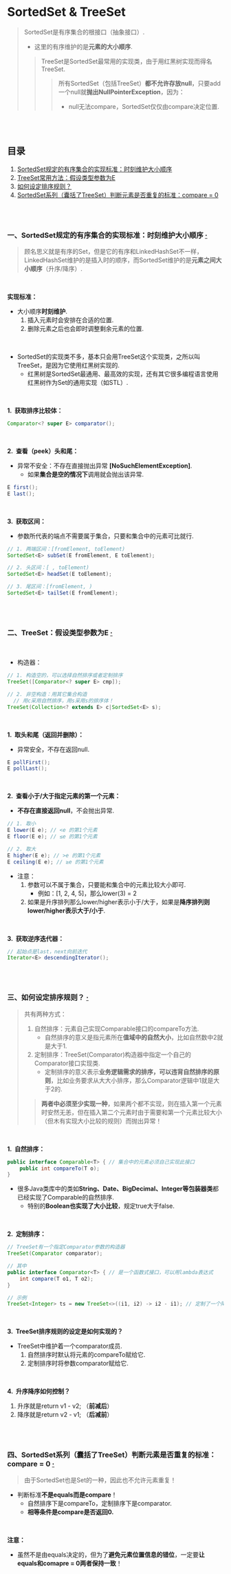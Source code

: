 # SortedSet & TreeSet
> SortedSet是有序集合的根接口（抽象接口）.
>
> - 这里的有序维护的是**元素的大小顺序**.
>
>> TreeSet是SortedSet最常用的实现类，由于用红黑树实现而得名TreeSet.
>>
>>> 所有SortedSet（包括TreeSet）**都不允许存放null**，只要add一个null就**抛出NullPointerException**，因为：
>>>
>>> - null无法compare，SortedSet仅仅由compare决定位置.

<br><br>

## 目录

1. [SortedSet规定的有序集合的实现标准：时刻维护大小顺序](#一sortedset规定的有序集合的实现标准时刻维护大小顺序--)
2. [TreeSet常用方法：假设类型参数为E](#二treeset常用方法假设类型参数为e--)
3. [如何设定排序规则？](#三如何设定排序规则-)
4. [SortedSet系列（囊括了TreeSet）判断元素是否重复的标准：compare = 0](#四sortedset系列囊括了treeset判断元素是否重复的标准compare--0--)

<br><br>

### 一、SortedSet规定的有序集合的实现标准：时刻维护大小顺序  [·](#目录)
> 顾名思义就是有序的Set，但是它的有序和LinkedHashSet不一样，LinkedHashSet维护的是插入时的顺序，而SortedSet维护的是**元素之间大小顺序**（升序/降序）.

<br>

**实现标准：**

- 大小顺序**时刻维护**.
   1. 插入元素时会安排在合适的位置.
   2. 删除元素之后也会即时调整剩余元素的位置.

<br>

- SortedSet的实现类不多，基本只会用TreeSet这个实现类，之所以叫TreeSet，是因为它使用红黑树实现的.
   - 红黑树是SortedSet最通用、最高效的实现，还有其它很多编程语言使用红黑树作为Set的通用实现（如STL）.

<br>

**1.&nbsp; 获取排序比较体：**

```Java
Comparator<? super E> comparator();
```

<br>

**2.&nbsp; 查看（peek）头和尾：**

- 异常不安全：不存在直接抛出异常 **[NoSuchElementException]**.
   - 如果**集合是空的情况下**调用就会抛出该异常.

```Java
E first();
E last();
```

<br>

**3.&nbsp; 获取区间：**

- 参数所代表的端点不需要属于集合，只要和集合中的元素可比就行.

```Java
// 1. 两端区间：[fromElement, toElement)
SortedSet<E> subSet(E fromElement, E toElement);

// 2. 头区间：[ , toElement)
SortedSet<E> headSet(E toElement);

// 3. 尾区间：[fromElement, )
SortedSet<E> tailSet(E fromElement);
```

<br><br>

### 二、TreeSet：假设类型参数为E  [·](#目录)

<br>

- 构造器：

```Java
// 1. 构造空的，可以选择自然排序或者定制排序
TreeSet([Comparator<? super E> cmp]);

// 2. 非空构造：用其它集合构造
  // 用c采用自然排序，用s采用s的排序体！
TreeSet(Collection<? extends E> c|SortedSet<E> s);
```

<br>

**1.&nbsp; 取头和尾（返回并删除）：**

- 异常安全，不存在返回null.

```Java
E pollFirst();
E pollLast();
```

<br>

**2.&nbsp; 查看小于/大于指定元素的第一个元素：**

- **不存在直接返回null**，不会抛出异常.

```Java
// 1. 取小
E lower(E e); // <e 的第1个元素
E floor(E e); // ≤e 的第1个元素

// 2. 取大
E higher(E e); // >e 的第1个元素
E ceiling(E e); // ≥e 的第1个元素
```

- 注意：
   1. 参数可以不属于集合，只要能和集合中的元素比较大小即可.
      - 例如：[1, 2, 4, 5]，那么lower(3) = 2
   2. 如果是升序排列那么lower/higher表示小于/大于，如果是**降序排列则lower/higher表示大于/小于**.

<br>

**3.&nbsp; 获取逆序迭代器：**

```Java
// 起始点是last，next向前迭代
Iterator<E>	descendingIterator();
```

<br><br>

### 三、如何设定排序规则？ [·](#目录)
> 共有两种方式：
>
> 1. 自然排序：元素自己实现Comparable接口的compareTo方法.
>    - 自然排序的意义是指元素所在**值域中的自然大小**，比如自然数中2就是大于1.
> 2. 定制排序：TreeSet(Comparator)构造器中指定一个自己的Comparator接口实现类.
>    - 定制排序的意义表示**业务逻辑需求的排序，可以违背自然排序的原则**，比如业务要求从大大小排序，那么Comparator逻辑中1就是大于2的.
>
>> **两者中必须至少实现一种**，如果两个都不实现，则在插入第一个元素时安然无恙，但在插入第二个元素时由于需要和第一个元素比较大小（但木有实现大小比较的规则）而抛出异常！

<br>

**1.&nbsp; 自然排序：**

```Java
public interface Comparable<T> { // 集合中的元素必须自己实现此接口
    public int compareTo(T o);
}
```

- 很多Java类库中的类如**String、Date、BigDecimal、Integer等包装器类**都已经实现了Comparable的自然排序.
   - 特别的**Boolean也实现了大小比较**，规定true大于false.

<br>

**2.&nbsp; 定制排序：**

```Java
// TreeSet有一个指定Comparator参数的构造器
TreeSet(Comparator comparator);

// 其中
public interface Comparator<T> { // 是一个函数式接口，可以用lambda表达式
    int compare(T o1, T o2);
}

// 示例
TreeSet<Integer> ts = new TreeSet<>((i1, i2) -> i2 - i1); // 定制了一个降序排列的Integer-TreeSet
```

<br>

**3.&nbsp; TreeSet排序规则的设定是如何实现的？**

- TreeSet中维护着一个comparator成员.
   1. 自然排序时默认将元素的compareTo赋给它.
   2. 定制排序时将参数comparator赋给它.

<br>

**4.&nbsp; 升序降序如何控制？**

1. 升序就是return v1 - v2; （**前减后**）
2. 降序就是return v2 - v1; （**后减前**）


<br><br>

### 四、SortedSet系列（囊括了TreeSet）判断元素是否重复的标准：compare = 0  [·](#目录)
> 由于SortedSet也是Set的一种，因此也不允许元素重复！

- 判断标准**不是equals而是compare**！
   - 自然排序下是compareTo，定制排序下是comparator.
   - **相等条件是compare是否返回0.**

<br>

**注意：**

- 虽然不是由equals决定的，但为了**避免元素位置信息的错位**，一定要**让equals和comapre = 0两者保持一致**！
